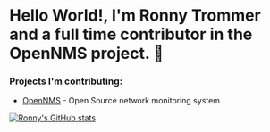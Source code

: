 # Hello World!, I'm Ronny Trommer and a full time contributor in the OpenNMS project. 👋

### Projects I'm contributing:
- [OpenNMS](https://www.opennms.com/) - Open Source network monitoring system

[![Ronny's GitHub stats](https://github-readme-stats.vercel.app/api?username=indigo423)](https://github.com/anuraghazra/github-readme-stats)

